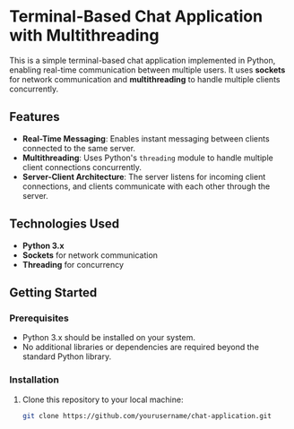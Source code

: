 # Terminal-Based Chat Application with Multithreading

This is a simple terminal-based chat application implemented in Python, enabling real-time communication between multiple users. It uses **sockets** for network communication and **multithreading** to handle multiple clients concurrently.

## Features
- **Real-Time Messaging**: Enables instant messaging between clients connected to the same server.
- **Multithreading**: Uses Python's `threading` module to handle multiple client connections concurrently.
- **Server-Client Architecture**: The server listens for incoming client connections, and clients communicate with each other through the server.

## Technologies Used
- **Python 3.x**
- **Sockets** for network communication
- **Threading** for concurrency

## Getting Started

### Prerequisites

- Python 3.x should be installed on your system.
- No additional libraries or dependencies are required beyond the standard Python library.

### Installation

1. Clone this repository to your local machine:
   ```bash
   git clone https://github.com/yourusername/chat-application.git
